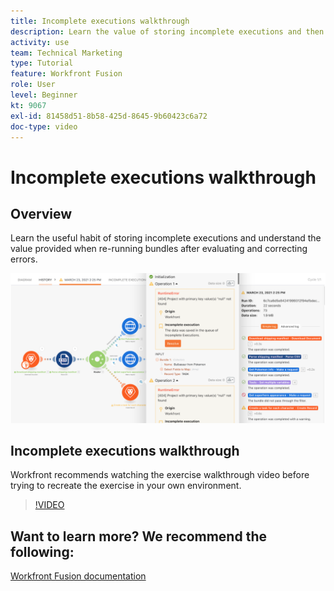```yaml
---
title: Incomplete executions walkthrough
description: Learn the value of storing incomplete executions and then re-running bundles after evaluating and correcting errors in [!DNL Adobe Workfront Fusion].
activity: use
team: Technical Marketing
type: Tutorial
feature: Workfront Fusion
role: User
level: Beginner
kt: 9067
exl-id: 81458d51-8b58-425d-8645-9b60423c6a72
doc-type: video
---
```

# Incomplete executions walkthrough

## Overview

Learn the useful habit of storing incomplete executions and understand the value provided when re-running bundles after evaluating and correcting errors.

![An image of a scenario with error handling](assets/troubleshooting-and-error-handling-8.png)

## Incomplete executions walkthrough

Workfront recommends watching the exercise walkthrough video before trying to recreate the exercise in your own environment.

>[!VIDEO](https://video.tv.adobe.com/v/335308/?quality=12&learn=on)

## Want to learn more? We recommend the following:

[Workfront Fusion documentation](https://experienceleague.adobe.com/docs/workfront/using/adobe-workfront-fusion/workfront-fusion-2.html?lang=en)
